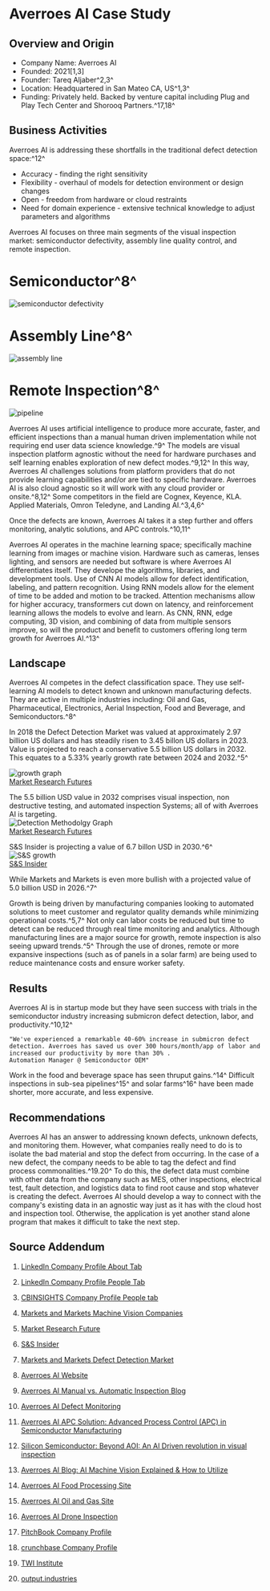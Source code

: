 # Averroes AI Case Study
## **Overview and Origin**
- Company Name: Averroes AI
- Founded: 2021[1,3]
- Founder:  Tareq Aljaber^2,3^
- Location: Headquartered in San Mateo CA, US^1,3^
- Funding: Privately held.  Backed by venture capital including Plug and Play Tech Center and Shorooq Partners.^17,18^

## **Business Activities**
Averroes AI is addressing these shortfalls in the traditional defect detection space:^12^ 
- Accuracy - finding the right sensitivity
- Flexibility - overhaul of models for detection environment or design changes
- Open - freedom from hardware or cloud restraints
- Need for domain experience - extensive technical knowledge to adjust parameters and algorithms

 Averroes AI focuses on three main segments of the visual inspection market: semiconductor defectivity,  assembly line quality control, and remote inspection.  
# Semiconductor^8^    
![semiconductor defectivity](https://averroes.ai/_next/image?url=%2Fassets%2Fimgs%2Findustries%2Fsemiconductor%2FDatasets%20-%20Image%20-%20Smart%20Segmentation.png&w=1200&q=75)
# Assembly Line^8^
![assembly line](https://averroes.ai/_next/image?url=%2Fassets%2Fimgs%2FDatasets%20-%20SmartSegmentation.png&w=1200&q=75)
# Remote Inspection^8^
![pipeline](https://averroes.ai/_next/image?url=%2Fassets%2Fimgs%2FDatasets%20-%20Image%20-%20Smart%20Segmentation.jpg&w=1200&q=75)

 Averroes AI uses artificial intelligence to produce more accurate, faster, and efficient inspections than a manual human driven implementation while not requiring end user data science knowledge.^9^  The models are visual inspection platform agnostic without the need for hardware purchases and self learning enables exploration of new defect modes.^9,12^  In this way, Averroes AI challenges solutions from platform providers that do not provide learning capabilities and/or are tied to specific hardware.  Averroes AI is also cloud agnostic so it will work with any cloud provider or onsite.^8,12^  Some competitors in the field are Cognex, Keyence, KLA. Applied Materials, Omron Teledyne, and Landing AI.^3,4,6^

 Once the defects are known, Averroes AI takes it a step further and offers monitoring, analytic solutions, and APC controls.^10,11^  

 Averroes AI operates in the machine learning space; specifically machine learning from images or machine vision.  Hardware such as cameras, lenses lighting, and sensors are needed but software is where Averroes AI differentiates itself.  They develope the algorithms, libraries, and development tools.  Use of CNN AI models allow for defect identification, labeling, and pattern recognition.  Using RNN models allow for the element of time to be added and motion to be tracked.  Attention mechanisms allow for higher accuracy, transformers cut down on latency, and reinforcement learning allows the models to evolve and learn.  As CNN, RNN, edge computing, 3D vision, and combining of data from multiple sensors improve, so will the product and benefit to customers offering long term growth for Averroes AI.^13^   

## **Landscape**
Averroes AI competes in the defect classification space.  They use self-learning AI models to detect known and unknown manufacturing defects.  They are active in multiple industries including: Oil and Gas, Pharmaceutical, Electronics, Aerial Inspection, Food and Beverage, and Semiconductors.^8^

In 2018 the Defect Detection Market was valued at approximately 2.97 billion US dollars and has steadily risen to 3.45 billon US dollars in 2023.  Value is projected to reach a conservative 5.5 billion US dollars in 2032. This equates to a 5.33% yearly growth rate between 2024 and 2032.^5^

![growth graph](https://www.marketresearchfuture.com/uploads/infographics/Defect_Detection_Market_1.png)  
[Market Research Futures](https://www.marketresearchfuture.com/reports/defect-detection-market-32387#:~:text=Recent%20developments%20in%20the%20Defect,efficiency%20in%20quality%20control%20processes.)

 The 5.5 billion USD value in 2032 comprises visual inspection, non destructive testing, and automated inspection Systems; all of with Averroes AI is targeting.  
 ![Detection Methodolgy Graph](https://www.marketresearchfuture.com/uploads/infographics/Defect_Detection_Market_2.png)  
 [Market Research Futures](https://www.marketresearchfuture.com/reports/defect-detection-market-32387#:~:text=Recent%20developments%20in%20the%20Defect,efficiency%20in%20quality%20control%20processes.)

 S&S Insider is projecting a value of 6.7 billon USD in 2030.^6^  
 ![S&S growth](https://www.snsinsider.com/assets/ckeditor/kcfinder/upload/images/Defect-Detection-Market.png)  
[S&S Insider](https://www.snsinsider.com/reports/defect-detection-market-2049)
 
 While Markets and Markets is even more bullish with a projected value of 5.0 billion USD in 2026.^7^ 
 
 Growth is being driven by manufacturing companies looking to automated solutions to meet customer and regulator quality demands while minimizing operational costs.^5,7^  Not only can labor costs be reduced but time to detect can be reduced through real time monitoring and analytics.  Although manufacturing lines are a major source for growth, remote inspection is also seeing upward trends.^5^  Through the use of drones, remote or more expansive inspections (such as of panels in a solar farm) are being used to reduce maintenance costs and ensure worker safety.

## **Results**
Averroes AI is in startup mode but they have seen success with trials in the semiconductor industry increasing submicron defect detection, labor, and productivity.^10,12^  
```
"We've experienced a remarkable 40-60% increase in submicron defect detection. Averroes has saved us over 300 hours/month/app of labor and increased our productivity by more than 30% .
Automation Manager @ Semiconductor OEM"
```
Work in the food and beverage space has seen thruput gains.^14^  Difficult inspections in sub-sea pipelines^15^ and solar farms^16^ have been made shorter, more accurate, and less expensive.

 ## **Recommendations**
Averroes AI has an answer to addressing known defects, unknown defects, and monitoring them.  However, what companies really need to do is to isolate the bad material and stop the defect from occurring.  In the case of a new defect, the company needs to be able to tag the defect and find process commonalities.^19.20^  To do this, the defect data must combine with other data from the company such as MES, other inspections, electrical test, fault detection, and logistics data to find root cause and stop whatever is creating the defect.  Averroes AI should develop a way to connect with the company's existing data in an agnostic way just as it has with the cloud host and inspection tool.  Otherwise, the application is yet another stand alone program that makes it difficult to take the next step.


## **Source Addendum**
1.  [LinkedIn Company Profile About Tab](https://www.linkedin.com/company/averroes-ai-inc/about/)

2. [LinkedIn Company Profile People Tab](https://www.linkedin.com/company/averroes-ai-inc/people/)

3.  [CBINSIGHTS Company Profile People tab](https://www.cbinsights.com/company/averroes/people)

4.  [Markets and Markets Machine Vision Companies](https://www.marketsandmarkets.com/ResearchInsight/industrial-machine-vision-market.asp)

5.  [Market Research Future](https://www.marketresearchfuture.com/reports/defect-detection-market-32387#:~:text=Recent%20developments%20in%20the%20Defect,efficiency%20in%20quality%20control%20processes.)

6.  [S&S Insider](https://www.snsinsider.com/reports/defect-detection-market-2049)

7.  [Markets and Markets Defect Detection Market](https://www.marketsandmarkets.com/Market-Reports/defect-detection-market-124751233.html)

8.  [Averroes AI Website](https://averroes.ai/)

9. [Averroes AI Manual vs. Automatic Inspection Blog](https://averroes.ai//blog/automated-quality-control-vs-manual-inspection?_gl=1*bu6z6u*_up*MQ..*_ga*MTgzNjU2ODkwOS4xNzMwODM0NTU2*_ga_HKSD3B85H4*MTczMTQzODkwOS4zLjEuMTczMTQ0MTYwNy41OS4wLjE3ODk4Mjc5NTQ.)

10. [Averroes AI Defect Monitoring](https://averroes.ai/features/ai-defect-monitoring-screening?_gl=1*a8xdlh*_up*MQ..*_ga*MTgzNjU2ODkwOS4xNzMwODM0NTU2*_ga_HKSD3B85H4*MTczMTUxNTk1My40LjEuMTczMTUxNzM3My4wLjAuOTA1MjU3ODU3)

11.  [Averroes AI APC Solution: <u>Advanced Process Control (APC) in Semiconductor Manufacturing </u>](https://averroes.ai/features/advanced-process-control)

12.  [Silicon Semiconductor: <u>Beyond AOI: An AI Driven revolution in visual inspection </u>](https://siliconsemiconductor.net/article/120403/Beyond_AOI_An_AI-driven_revolution_in_visual_inspection)

13.  [Averroes AI Blog:<u> AI Machine Vision Explained & How to Utilize</u>](https://averroes.ai/blog/ai-machine-vision-explained-amp-how-to-utilize#:~:text=AI%20machine%20vision%20interprets%20and,algorithms%2C%20enhancing%20efficiency%20and%20productivity.)

14.  [Averroes AI Food Processing Site](https://averroes.ai/industry/ai-food-processing?_gl=1*hcuqd6*_up*MQ..*_ga*MTgzNjU2ODkwOS4xNzMwODM0NTU2*_ga_HKSD3B85H4*MTczMTY5NTU0My42LjEuMTczMTY5NTYwMC4wLjAuMTkwODY4NjkzMA..)

15.  [Averroes AI Oil and Gas Site](https://averroes.ai/industry/ai-oil-gas-production?_gl=1*18hes2j*_up*MQ..*_ga*MTgzNjU2ODkwOS4xNzMwODM0NTU2*_ga_HKSD3B85H4*MTczMTQzODkwOS4zLjEuMTczMTQzOTA2NC4wLjAuMTc4OTgyNzk1NA..)

16.  [Averroes AI Drone Inspection](https://averroes.ai/industry/ai-drone-inspection?_gl=1*t2hxuy*_up*MQ..*_ga*MTgzNjU2ODkwOS4xNzMwODM0NTU2*_ga_HKSD3B85H4*MTczMTQzODkwOS4zLjEuMTczMTQzOTQ4MC4wLjAuMTc4OTgyNzk1NA..)

17. [PitchBook Company Profile](https://pitchbook.com/profiles/company/493915-06#overview)

18.  [crunchbase Company Profile](https://www.crunchbase.com/organization/averroes)

19.  [TWI Institute](https://www.twi-institute.com/root-cause-analysis-in-manufacturing/)

20.  [output.industries](https://www.output.industries/insights/complete-guide-to-root-cause-analysis-in-manufacturing#:~:text=Root%20Cause%20Analysis%20(RCA)%20is,improve%20quality%2C%20and%20optimise%20processes.)
